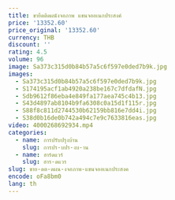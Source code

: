 ```yaml
---
title: ขายึดติดผนังจอภาพ แขนจออเนกประสงค์
price: '13352.60'
price_original: '13352.60'
currency: THB
discount: ''
rating: 4.5
volume: 96
image: Sa373c315d0b84b57a5c6f597e0ded7b9k.jpg
images:
  - Sa373c315d0b84b57a5c6f597e0ded7b9k.jpg
  - S174195acf1ab4920a238be167c7dfdafN.jpg
  - Sdb9612f86eba4e849fa177aea745c4b13.jpg
  - S43d4897ab8104b9fa6308c0a15d1f115r.jpg
  - S88f8c811d2744530b62159bb816e7dd4i.jpg
  - S38d0b16de0b742a494c7e9c7633816eas.jpg
video: 4000268692934.mp4
categories:
  - name: การปรับปรุงบ้าน
    slug: การปร-บปร-งบ-าน
  - name: ฮาร์ดแวร์
    slug: ฮาร-ดแวร
slug: ขาย-ดต-ดผน-งจอภาพ-แขนจออเนกประสงค
encode: oFa8bm0
lang: th
---
```

  